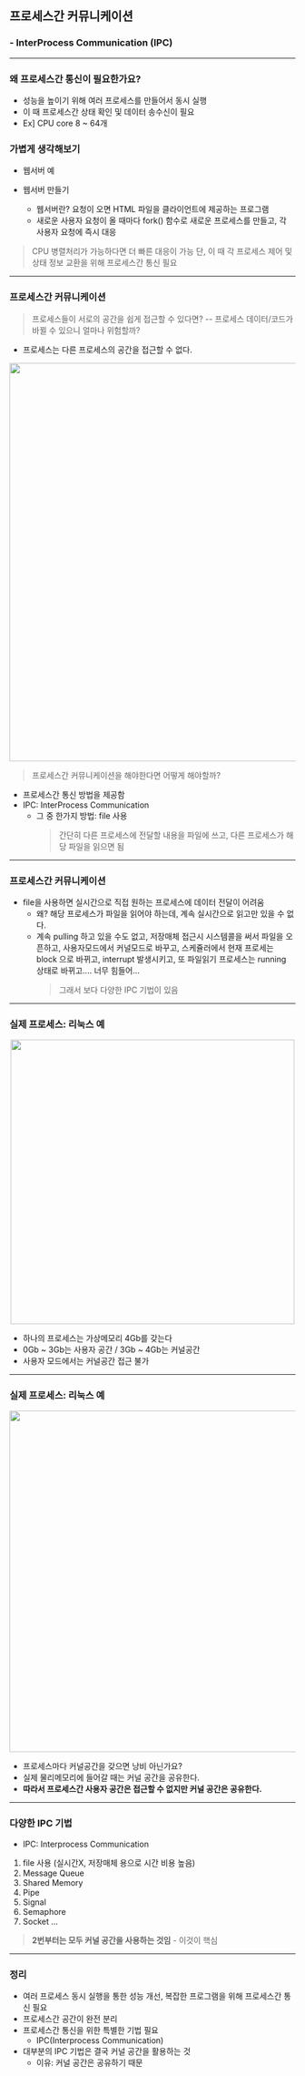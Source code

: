## 프로세스간 커뮤니케이션

### - InterProcess Communication (IPC)

---

### 왜 프로세스간 통신이 필요한가요?

- 성능을 높이기 위해 여러 프로세스를 만들어서 동시 실행
- 이 때 프로세스간 상태 확인 및 데이터 송수신이 필요
- Ex] CPU core 8 ~ 64개

### 가볍게 생각해보기

- 웹서버 예
- 웹서버 만들기

  - 웹서버란? 요청이 오면 HTML 파일을 클라이언트에 제공하는 프로그램
  - 새로운 사용자 요청이 올 때마다 fork() 함수로 새로운 프로세스를 만들고, 각 사용자 요청에 즉시 대응

> CPU 병렬처리가 가능하다면 더 빠른 대응이 가능
> 단, 이 때 각 프로세스 제어 및 상태 정보 교환을 위해 프로세스간 통신 필요

---

### 프로세스간 커뮤니케이션

> 프로세스들이 서로의 공간을 쉽게 접근할 수 있다면? -- 프로세스 데이터/코드가 바뀔 수 있으니 얼마나 위험할까?

- 프로세스는 다른 프로세스의 공간을 접근할 수 없다.
<center><image src='./images/IPC-1.png' width=700 /></center>

> 프로세스간 커뮤니케이션을 해야한다면 어떻게 해야할까?

- 프로세스간 통신 방법을 제공함
- IPC: InterProcess Communication
  - 그 중 한가지 방법: file 사용
    > 간단히 다른 프로세스에 전달할 내용을 파일에 쓰고, 다른 프로세스가 해당 파일을 읽으면 됨

---

### 프로세스간 커뮤니케이션

- file을 사용하면 실시간으로 직접 원하는 프로세스에 데이터 전달이 어려움
  - 왜? 해당 프로세스가 파일을 읽어야 하는데, 계속 실시간으로 읽고만 있을 수 없다.
  - 계속 pulling 하고 있을 수도 없고, 저장매체 접근시 시스템콜을 써서 파일을 오픈하고, 사용자모드에서 커널모드로 바꾸고, 스케쥴러에서 현재 프로세는 block 으로 바뀌고, interrupt 발생시키고, 또 파일읽기 프로세스는 running 상태로 바뀌고.... 너무 힘들어...
    > 그래서 보다 다양한 IPC 기법이 있음

---

### 실제 프로세스: 리눅스 예

<center><image src='./images/process-linux.png' width=500 /></center>

- 하나의 프로세스는 가상메모리 4Gb를 갖는다
- 0Gb ~ 3Gb는 사용자 공간 / 3Gb ~ 4Gb는 커널공간
- 사용자 모드에서는 커널공간 접근 불가

---

### 실제 프로세스: 리눅스 예

<center><image src='./images/process-linux-2.png' width=600 /></center>

- 프로세스마다 커널공간을 갖으면 낭비 아닌가요?
- 실제 물리메모리에 들어갈 때는 커널 공간을 공유한다.
- **따라서 프로세스간 사용자 공간은 접근할 수 없지만 커널 공간은 공유한다.**

---

### 다양한 IPC 기법

- IPC: Interprocess Communication

1. file 사용 (실시간X, 저장매체 용으로 시간 비용 높음)
2. Message Queue
3. Shared Memory
4. Pipe
5. Signal
6. Semaphore
7. Socket
   ...

> **2번부터는 모두 커널 공간을 사용하는 것임** - 이것이 핵심

---

### 정리

- 여러 프로세스 동시 실행을 통한 성능 개선, 복잡한 프로그램을 위해 프로세스간 통신 필요
- 프로세스간 공간이 완전 분리
- 프로세스간 통신을 위한 특별한 기법 필요
  - IPC(Interprocess Communication)
- 대부분의 IPC 기법은 결국 커널 공간을 활용하는 것
  - 이유: 커널 공간은 공유하기 때문
